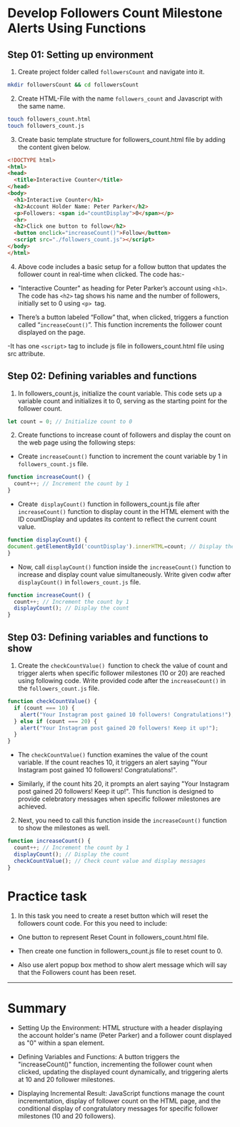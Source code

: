 # Develop Followers Count Milestone Alerts Using Functions

## Step 01: Setting up environment

1. Create project folder called `followersCount` and navigate into it.

```bash
mkdir followersCount && cd followersCount
```


2. Create HTML-File with the name `followers_count` and Javascript with the same name.

``` bash
touch followers_count.html
touch followers_count.js
```


3. Create basic template structure for followers_count.html file by adding the content given below.

```html
<!DOCTYPE html>
<html>
<head>
  <title>Interactive Counter</title>
</head>
<body>
  <h1>Interactive Counter</h1>
  <h2>Account Holder Name: Peter Parker</h2>
  <p>Followers: <span id="countDisplay">0</span></p>
  <hr>
  <h2>Click one button to follow</h2>
  <button onclick="increaseCount()">Follow</button>
  <script src="./followers_count.js"></script>
</body>
</html>
```


4. Above code includes a basic setup for a follow button that updates the follower count in real-time when clicked. The code has:-

- "Interactive Counter" as heading for Peter Parker’s account using `<h1>`. The code has `<h2>` tag shows his name and the number of followers, initially set to 0 using `<p> `tag.

- There’s a button labeled “Follow” that, when clicked, triggers a function called “`increaseCount()`”. This function increments the follower count displayed on the page.

-It has one `<script>` tag to include js file in followers_count.html file using src attribute.


## Step 02: Defining variables and functions

1. In followers_count.js, initialize the count variable. This code sets up a variable count and initializes it to 0, serving as the starting point for the follower count.

```js
let count = 0; // Initialize count to 0
```


2. Create functions to increase count of followers and display the count on the web page using the following steps:

- Create `increaseCount()` function to increment the count variable by 1 in `followers_count.js` file.

```js
function increaseCount() {
  count++; // Increment the count by 1
}
```

- Create` displayCount()` function in followers_count.js file after `increaseCount()` function to display count in the HTML element with the ID countDisplay and updates its content to reflect the current count value.

```js
function displayCount() {
document.getElementById('countDisplay').innerHTML=count; // Display the count in the HTML
}
```

- Now, call `displayCount()` function inside the `increaseCount()` function to increase and display count value simultaneously. Write given codw after `displayCount()` in f`ollowers_count.js` file.

```js
function increaseCount() {
  count++; // Increment the count by 1
  displayCount(); // Display the count
}
```


## Step 03: Defining variables and functions to show

1. Create the `checkCountValue() `function to check the value of count and trigger alerts when specific follower milestones (10 or 20) are reached using following code. Write provided code after the `increaseCount()` in the `followers_count.js` file.

```js
function checkCountValue() {
  if (count === 10) {
    alert("Your Instagram post gained 10 followers! Congratulations!");
  } else if (count === 20) {
    alert("Your Instagram post gained 20 followers! Keep it up!");
  }
}
```

- The `checkCountValue()` function examines the value of the count variable. If the count reaches 10, it triggers an alert saying "Your Instagram post gained 10 followers! Congratulations!".

- Similarly, if the count hits 20, it prompts an alert saying "Your Instagram post gained 20 followers! Keep it up!". This function is designed to provide celebratory messages when specific follower milestones are achieved.


2. Next, you need to call this function inside the `increaseCount()` function to show the milestones as well.

```js
function increaseCount() {
  count++; // Increment the count by 1
  displayCount(); // Display the count
  checkCountValue(); // Check count value and display messages
}
```

# Practice task

1. In this task you need to create a reset button which will reset the followers count code. For this you need to include:

- One button to represent Reset Count in followers_count.html file.

- Then create one function in followers_count.js file to reset count to 0.

- Also use alert popup box method to show alert message which will say that the Followers count has been reset.


---

# Summary

- Setting Up the Environment: HTML structure with a header displaying the account holder's name (Peter Parker) and a follower count displayed as "0" within a span element.

- Defining Variables and Functions: A button triggers the "increaseCount()" function, incrementing the follower count when clicked, updating the displayed count dynamically, and triggering alerts at 10 and 20 follower milestones.

- Displaying Incremental Result: JavaScript functions manage the count incrementation, display of follower count on the HTML page, and the conditional display of congratulatory messages for specific follower milestones (10 and 20 followers).